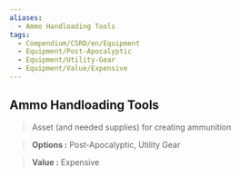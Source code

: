 ```yaml
---
aliases:
  - Ammo Handloading Tools
tags:
  - Compendium/CSRD/en/Equipment
  - Equipment/Post-Apocalyptic
  - Equipment/Utility-Gear
  - Equipment/Value/Expensive
---
```

  
    
## Ammo Handloading Tools    
    
>Asset (and needed supplies) for creating ammunition    
> **Options :** Post-Apocalyptic, Utility Gear    
> **Value :** Expensive